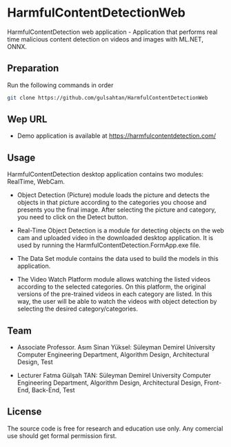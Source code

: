 # HarmfulContentDetectionWeb
HarmfulContentDetection web application - Application that performs real time malicious content detection on videos and images with ML.NET, ONNX.

## Preparation

Run the following commands in order
```bash
git clone https://github.com/gulsahtan/HarmfulContentDetectionWeb

```
## Wep URL

- Demo application is available at https://harmfulcontentdetection.com/


## Usage

HarmfulContentDetection desktop application contains two modules: RealTime, WebCam. 

- Object Detection (Picture) module loads the picture and detects the objects in that picture according to the categories you choose and presents you the final image. After selecting the picture and category, you need to click on the Detect button.

- Real-Time Object Detection is a module for detecting objects on the web cam and uploaded video in the downloaded desktop application. It is used by running the HarmfulContentDetection.FormApp.exe file.

- The Data Set module contains the data used to build the models in this application.

- The Video Watch Platform module allows watching the listed videos according to the selected categories. On this platform, the original versions of the pre-trained videos in each category are listed. In this way, the user will be able to watch the videos with object detection by selecting the desired category/categories.


## Team

- Associate Professor. Asım Sinan Yüksel: Süleyman Demirel University Computer Engineering Department, Algorithm Design, Architectural Design, Test

- Lecturer Fatma Gülşah TAN: Süleyman Demirel University Computer Engineering Department, Algorithm Design, Architectural Design, Front-End, Back-End, Test

## License

The source code is free for research and education use only. Any comercial use should get formal permission first.
